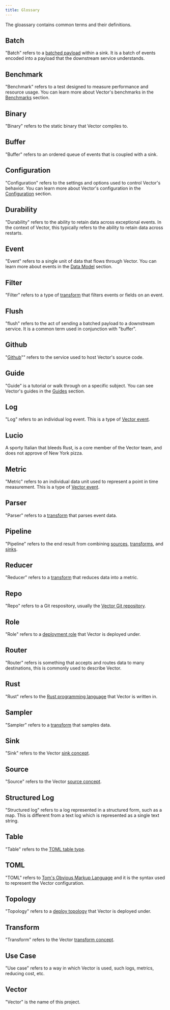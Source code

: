 ```yaml
---
title: Glossary
---
```


The gloassary contains common terms and their definitions.

## Batch

"Batch" refers to a [batched payload][docs.data-model.log] within a sink. It is a batch of events encoded into a payload that the downstream service understands.

## Benchmark

"Benchmark" refers to a test designed to measure performance and resource usage. You can learn more about Vector's benchmarks in the [Benchmarks][docs.performance] section.

## Binary

"Binary" refers to the static binary that Vector compiles to. 

## Buffer

"Buffer" refers to an ordered queue of events that is coupled with a sink.

## Configuration

"Configuration" refers to the settings and options used to control Vector's behavior. You can learn more about Vector's configuration in the [Configuration][docs.configuration] section.

## Durability

"Durability" refers to the ability to retain data across exceptional events. In the context of Vector, this typically refers to the ability to retain data across restarts.

## Event

"Event" refers to a single unit of data that flows through Vector. You can learn more about events in the [Data Model][docs.data_model] section.

## Filter

"Filter" refers to a type of [transform][docs.transforms] that filters events or fields on an event.

## Flush

"flush" refers to the act of sending a batched payload to a downstream service. It is a common term used in conjunction with "buffer".

## Github

"[Github](https://github.com/)"" refers to the service used to host Vector's source code.

## Guide

"Guide" is a tutorial or walk through on a specific subject. You can see Vector's guides in the [Guides][docs.guides] section.

## Log

"Log" refers to an individual log event. This is a type of
[Vector event][docs.data-model.metric].

## Lucio

A sporty Italian that bleeds Rust, is a core member of the Vector team, and does not approve of New York pizza.

## Metric

"Metric" refers to an individual data unit used to represent a point in time
measurement. This is a type of [Vector event][docs.data-model.metric].

## Parser

"Parser" refers to a [transform][docs.transforms] that parses event data.

## Pipeline

"Pipeline" refers to the end result from combining [sources][docs.sources],
[transforms][docs.transforms], and [sinks][docs.sinks].

## Reducer

"Reducer" refers to a [transform][docs.transforms] that reduces data into
a metric.

## Repo

"Repo" refers to a Git respository, usually the
[Vector Git repository][urls.vector_repo].

## Role

"Role" refers to a [deployment role][docs.roles] that Vector is deployed
under.

## Router

"Router" refers is something that accepts and routes data to many destinations,
this is commonly used to describe Vector.

## Rust

"Rust" refers to the [Rust programming language][urls.rust] that Vector is
written in.

## Sampler

"Sampler" refers to a [transform][docs.transforms] that samples data.

## Sink

"Sink" refers to the Vector [sink concept][docs.sinks].

## Source

"Source" refers to the Vector [source concept][docs.sources].

## Structured Log

"Structured log" refers to a log represented in a structured form, such as
a map. This is different from a text log which is represented as a single
text string.

## Table

"Table" refers to the [TOML table type][urls.toml_table].

## TOML

"TOML" refers to [Tom's Obvious Markup Language][urls.toml] and it is the syntax
used to represent the Vector configuration.

## Topology

"Topology" refers to a [deploy topology][docs.topologies] that Vector is
deployed under.

## Transform

"Transform" refers to the Vector [transform concept][docs.transforms].

## Use Case

"Use case" refers to a way in which Vector is used, such logs, metrics,
reducing cost, etc.

## Vector

"Vector" is the name of this project.


[docs.configuration]: /docs/setup/configuration
[docs.data-model.log]: /docs/about/data-model/log
[docs.data-model.metric]: /docs/about/data-model/metric
[docs.data_model]: /docs/about/data-model
[docs.guides]: /docs/setup/guides
[docs.performance]: /docs/about/performance
[docs.roles]: /docs/setup/deployment/roles
[docs.sinks]: /docs/components/sinks
[docs.sources]: /docs/components/sources
[docs.topologies]: /docs/setup/deployment/topologies
[docs.transforms]: /docs/components/transforms
[urls.rust]: https://www.rust-lang.org/
[urls.toml]: https://github.com/toml-lang/toml
[urls.toml_table]: https://github.com/toml-lang/toml#table
[urls.vector_repo]: https://github.com/timberio/vector
